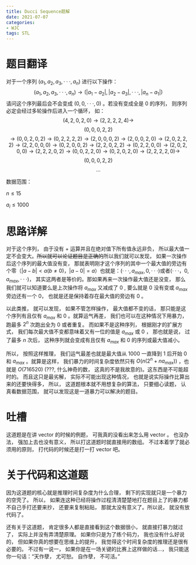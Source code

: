 ```yaml
---
title: Ducci Sequence题解
date: 2021-07-07
categories:
- WJC
tags: STL
---
```


# 题目翻译
对于一个序列 $(a_1, a_2, a_3, ···, a_n)$ 进行以下操作：
$$(a_1, a_2, a_3, ···, a_n)→(|a_1 − a_2 |, |a_2 − a_3 |, ···, |a_n − a_1 |)$$
请问这个序列最后会不会变成 $(0, 0, ···, 0)$ 。若没有变成全是 $0$ 的序列， 则序列必定会经过多轮操作后进入一个循环， 如：
$$(4, 2, 0, 2, 0) → (2, 2, 2, 2, 4) → $$
$$( 0, 0, 0, 2, 2)$$
$$ → (0, 0, 2, 0, 2) → (0, 2, 2, 2, 2) → (2, 0, 0, 0, 2) →
(2, 0, 0, 2, 0) → (2, 0, 2, 2, 2) → (2, 2, 0, 0, 0) → (0, 2, 0, 0, 2) → (2, 2, 0, 2, 2) → (0, 2, 2, 0, 0) →
(2, 0, 2, 0, 0) → (2, 2, 2, 0, 2) → (0, 0, 2, 2, 0) → (0, 2, 0, 2, 0) → (2, 2, 2, 2, 0) → $$
$$( 0, 0, 0, 2, 2)$$
$$  ...$$


数据范围：

$n \leq 15$

$a_i \leq 1000$
# 思路详解
对于这个序列， 由于没有 $+$ 运算并且在绝对值下所有值永远非负， 所以最大值一定不会变大。~~所以就可以论证题目是正确的~~所以我们就可以发现， 如果一次操作后这个序列的最大值没有变， 那就表明刚才这个序列的其中一个最大值的旁边有个零（$|a - b| < a(b \neq 0)， |a - 0| = a$）也就是：$(···, a_{max}, 0, ···)$或者$(···， 0, a_{max}, ···)$， 其实这两者是等价的。那如果再来一次操作最大值还是没变， 那么我们就可以知道要么是上次操作将 $a_{max}$ 又减成了 $0$ , 要么就是 $0$ 没有变或 $a_{max}$ 旁边还有一个 $0$， 也就是还是保持着存在最大值的旁边有 $0$ 。

以此类推， 就可以发现， 如果不管怎样操作， 最大值都不变的话， 那只能是这个序列有且仅有 $a_{max}$ 和 $0$ 。就算运气再差， 我们也可以在这种情况下用暴力， 跑最多 $2^n$ 次跑出全为 $0$ 或者重复。 而如果不是这种序列， 根据刚才的扩展方式， 我们每次最大值不变都意味着又有一位的值是 $a_{max}$ 或 $0$ ， 那也就是说， 过了最多 $n$ 次后， 这种序列就会变成有且仅有 $a_{max}$ 和 $0$ 的序列或最大值减小。

所以， 按照这样推理， 我们运气最差也就是最大值从 $1000$ 一直降到 $1$ 后开始 $0$ 和 $a_{max}$ 。就算是这样， 我们暴力的时间复杂度依然只有 $O(n(2^n + na_{max}))$ ，也就是 $O(716520)$ (???, 什么神奇的数， 这真的不是我故意的)。这东西是不可能超时的。 而且这只是最劣解， 实际不可能出现这种情况， 也就是说实际操作比算出来的还要快得多， 所以， 这道题根本就不用想复杂的算法， 只要细心读题， 认真看数据范围， 就可以发现这是一道暴力可以解决的题目。

# 吐槽
这道题是在讲 vector 的时候的例题， 可我真的没看出来怎么用 vector 。 也没办法， 强加上去也没有意义， 所以打这道题时就直接用的数组。 不过本着学了就必须用的原则， 打代码的时候还是打一打 vector 吧。

# 关于代码和这道题
因为这道题的核心就是推理时间复杂度为什么合理， 剩下的实现就只是一个暴力的空壳了。 所以， 如果连这种已经将操作过程清清楚楚地打在题目上了的暴力都不自己手打还要来抄， 还要来复制粘贴， 那就太没有意义了。所以说， 就没有放代码了。

还有关于这道题， 肯定很多人都是直接看到这个数据很小， 就直接打暴力就过了， 实际上并没有弄清楚原理。 如果你只是为了练个码力， 我也没有什么好说的， 但如果你真的想要在思维上的提升， 我觉得这个时间复杂度的推理还是很有必要的。 不过有一说一， 如果你是在一场关键的比赛上这样做的话...， 我只能送你一句话：“天作孽， 尤可恕。 自作孽， 不可活。”
